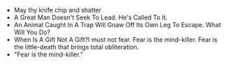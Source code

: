 - May thy knife chip and shatter
- A Great Man Doesn't Seek To Lead. He's Called To It.
- An Animal Caught In A Trap Will Gnaw Off Its Own Leg To Escape. What Will You Do?
- When Is A Gift Not A Gift?I must not fear. Fear is the mind-killer. Fear is the little-death that brings total obliteration.
- "Fear is the mind-killer."
